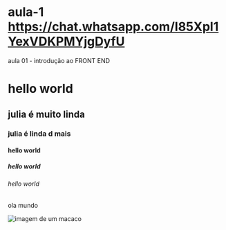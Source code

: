 # aula-1 https://chat.whatsapp.com/I85Xpl1YexVDKPMYjgDyfU
<NomeDaTag atributo="valor"> 

<NomeDaTag atributo="valor"> 

<!DOCTYPE html>
<html lang="pt-br">
<head>
    <meta charset="UTF-8">
    <meta name="viewport" content="width=device-width, initial-scale=1.0">
    <title>Document</title>aula 01 - introdução ao FRONT END
</head>
<body>
    <h1>hello world</h1>
    <h2>julia é muito linda</h2>
    <h3>julia é linda d mais</h3>
    <h4>hello world</h4>
    <h5>hello world</h5>
    <h6>hello world</h6>
    <p>ola mundo</p>
    <img src="[https://cdn-icons-png.flaticon.com/512/25/25231.png](https://www.google.com/url?sa=i&url=https%3A%2F%2Fg1.globo.com%2Fmundo%2Fnoticia%2Fdisputa-em-torno-de-selfie-de-macaco-chega-ao-fim.ghtml&psig=AOvVaw1P52M7yr0A6IChna2FBuyz&ust=1738626193016000&source=images&cd=vfe&opi=89978449&ved=0CBEQjRxqFwoTCNDxibeVposDFQAAAAAdAAAAABAE)" alt="imagem de um macaco">
</body>
</html>
